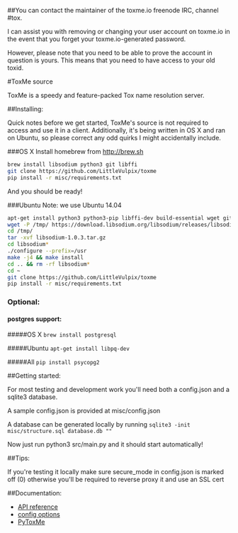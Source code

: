 ##You can contact the maintainer of the toxme.io freenode IRC, channel #tox.

I can assist you with removing or changing your user account on toxme.io in the event that you forget your toxme.io-generated password.

However, please note that you need to be able to prove the account in question is yours. This means that you need to have access to your old toxid.

#ToxMe source

ToxMe is a speedy and feature-packed Tox name resolution server.

##Installing:

Quick notes before we get started, ToxMe's source is not required to access and use it in a client. Additionally, it's being written in OS X and ran on Ubuntu, so please correct any odd quirks I might accidentally include.

###OS X
Install homebrew from http://brew.sh

```bash
brew install libsodium python3 git libffi
git clone https://github.com/LittleVulpix/toxme
pip install -r misc/requirements.txt
```

And you should be ready!

###Ubuntu
Note: we use Ubuntu 14.04

```bash
apt-get install python3 python3-pip libffi-dev build-essential wget git sqlite
wget -P /tmp/ https://download.libsodium.org/libsodium/releases/libsodium-1.0.3.tar.gz
cd /tmp/
tar -xvf libsodium-1.0.3.tar.gz
cd libsodium*
./configure --prefix=/usr
make -j4 && make install
cd .. && rm -rf libsodium*
cd ~
git clone https://github.com/LittleVulpix/toxme
pip install -r misc/requirements.txt
```

### Optional:
#### postgres support:
#####OS X
```brew install postgresql```

#####Ubuntu
```apt-get install libpq-dev```

#####All
```pip install psycopg2```


##Getting started:

For most testing and development work you'll need both a config.json and a sqlite3 database.

A sample config.json is provided at misc/config.json

A database can be generated locally by running ```sqlite3 -init misc/structure.sql database.db ""```

Now just run python3 src/main.py and it should start automatically!

##Tips:

If you're testing it locally make sure secure_mode in config.json is marked off (0) otherwise you'll be required to reverse proxy it and use an SSL cert

##Documentation:
- [API reference](/doc/api.md)
- [config options](/doc/config.md)
- [PyToxMe](https://github.com/ToxMe/PyToxMe)

